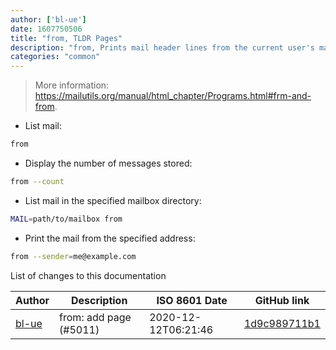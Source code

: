 ```yaml
---
author: ['bl-ue']
date: 1607750506
title: "from, TLDR Pages"
description: "from, Prints mail header lines from the current user's mailbox."
categories: "common"
---
```

> More information: <https://mailutils.org/manual/html_chapter/Programs.html#frm-and-from>.

- List mail:

```bash
from
```

- Display the number of messages stored:

```bash
from --count
```

- List mail in the specified mailbox directory:

```bash
MAIL=path/to/mailbox from
```

- Print the mail from the specified address:

```bash
from --sender=me@example.com
```
List of changes to this documentation


Author | Description | ISO 8601 Date | GitHub link
------|-----|-----|-----
[bl-ue](mailto:54780737+bl-ue@users.noreply.github.com) | from: add page (#5011) | 2020-12-12T06:21:46 | [1d9c989711b1](https://github.com/tldr-pages/tldr/commit/1d9c989711b173580229d66ebdadc06239c5cca6)

